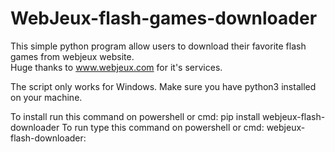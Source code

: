 # WebJeux-flash-games-downloader
This simple python program allow users to download their favorite flash games from webjeux website.                                                                                         
Huge thanks to www.webjeux.com for it's services.

The script only works for Windows. Make sure you have python3 installed on your machine.                                                                                                   

To install run this command on powershell or cmd: pip install webjeux-flash-downloader
To run type this command on powershell or cmd: webjeux-flash-downloader: 

